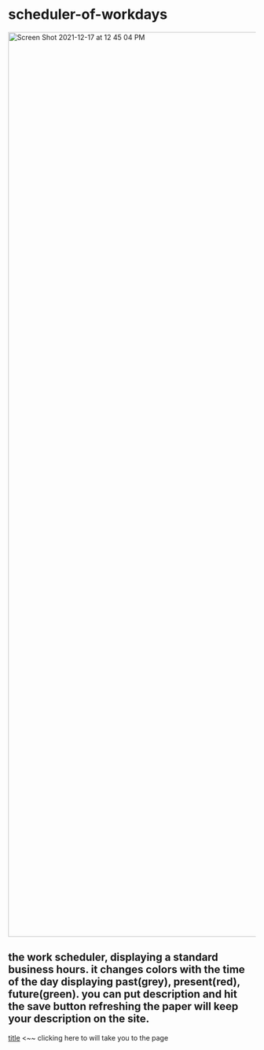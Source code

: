# scheduler-of-workdays

<img width="1839" alt="Screen Shot 2021-12-17 at 12 45 04 PM" src="https://user-images.githubusercontent.com/92010483/147513160-ab4460fb-d6a9-406b-971b-6e79d3f4c152.png">

## the work scheduler, displaying a standard business hours. it changes colors with the time of the day displaying past(grey), present(red), future(green). you can put description and hit the save button refreshing the paper will keep your description on the site.

[title](file:///Users/GGuzman/Desktop/projects/scheduler-of-workdays/index.html)  <~~ clicking here to will take you to the page
